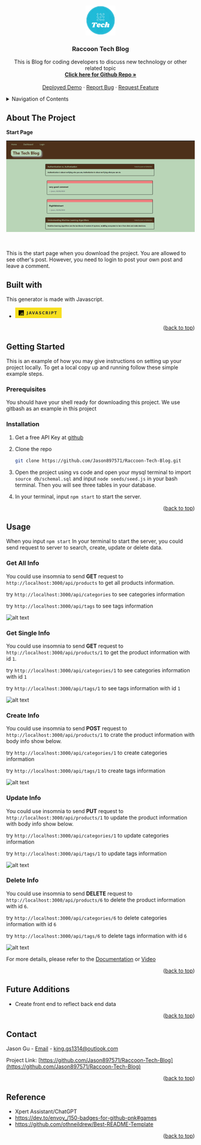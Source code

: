 <a id="readme-top"></a>


<div align="center">
  <a href="https://github.com/Jason897571/Raccoon-Tech-Blog">
    <img src="./public/image/logo.png" alt="Logo" width="80" height="80">
  </a>

  <h3 align="center">Raccoon Tech Blog</h3>

  <p align="center">
    This is Blog for coding developers to discuss new technology or other related topic 
    <br />
    <a href="https://github.com/Jason897571/Raccoon-Tech-Blog"><strong>Click here for Github Repo  »</strong></a>
    <br />
    <br />
    <a href="">Deployed Demo</a>
    ·
    <a href="https://github.com/Jason897571/Raccoon-Tech-Blog/issues">Report Bug</a>
    ·
    <a href="https://github.com/Jason897571/Raccoon-Tech-Blog/issues">Request Feature</a>
  </p>
</div>

<!-- TABLE OF CONTENTS -->
<details>
  <summary>Navigation of Contents</summary>
  <ol>
    <li>
      <a href="#about-the-project">About The Project</a>
      <ul>
        <li><a href="#built-with">Built With</a></li>
      </ul>
    </li>
    <li>
      <a href="#getting-started">Getting Started</a>
      <ul>
        <li><a href="#prerequisites">Prerequisites</a></li>
        <li><a href="#installation">Installation</a></li>
      </ul>
    </li>
    <li><a href="#usage">Usage</a></li>
    <li><a href="#contact">Contact</a></li>
    <li><a href="#future_additions">Future Additions</a></li>
    <li><a href="#reference">Reference</a></li>
  </ol>
</details>

<a id="#about-the-project"></a>
## About The Project

<p><strong>Start Page</strong></p>


![alt text](./public/image/1.png)

<br />

This is the start page when you download the project. You are allowed to see other's post. However, you need to login to post your own post and leave a comment.




<a id="#built-with"></a>
## Built with
This generator is made with Javascript.

* ![Alt text](./public/image/javascript.png)

<p align="right">(<a href="#readme-top">back to top</a>)</p>

<a id="getting_started"></a>
## Getting Started

This is an example of how you may give instructions on setting up your project locally.
To get a local copy up and running follow these simple example steps.

<a id="prerequisities"></a>
### Prerequisites

You should have your shell ready for downloading this project. We use gitbash as an example in this project

<a id="installation"></a>
### Installation
1. Get a free API Key at [github](https://github.com/Jason897571/Raccoon-Tech-Blog#built-with)
2. Clone the repo
   ```sh
   git clone https://github.com/Jason897571/Raccoon-Tech-Blog.git
   ```
3. Open the project using vs code and open your mysql terminal to import `source db/schemal.sql` and input `node seeds/seed.js` in your bash terminal. Then you will see three tables in your database.

4. In your terminal, input `npm start` to start the server.





<p align="right">(<a href="#readme-top">back to top</a>)</p>


<a id="usage"></a>
## Usage

When you input `npm start` In your terminal to start the server, you could send request to server to search, create, update or delete data.


### Get All Info

You could use insomnia to send <strong>GET</strong> request to `http://localhost:3000/api/products` to get all products information.

try `http://localhost:3000/api/categories` to see categories information

try `http://localhost:3000/api/tags` to see tags information

![alt text](./public/image/get_all_product.png)

### Get Single Info

You could use insomnia to send <strong>GET</strong> request to `http://localhost:3000/api/products/1` to get the product information with id `1`.

try `http://localhost:3000/api/categories/1` to see categories information with id `1`

try `http://localhost:3000/api/tags/1` to see tags information with id `1`

![alt text](./public/image/get_single_info.png)


### Create Info

You could use insomnia to send <strong>POST</strong> request to `http://localhost:3000/api/products/1` to crate the product information with body info show below.

try `http://localhost:3000/api/categories/1` to create categories information

try `http://localhost:3000/api/tags/1` to create tags information

![alt text](./public/image/create.png)

### Update Info

You could use insomnia to send <strong>PUT</strong> request to `http://localhost:3000/api/products/1` to update the product information with body info show below.

try `http://localhost:3000/api/categories/1` to update categories information

try `http://localhost:3000/api/tags/1` to update tags information

![alt text](./public/image/update.png)

### Delete Info

You could use insomnia to send <strong>DELETE</strong> request to `http://localhost:3000/api/products/6` to delete the product information with id `6`.

try `http://localhost:3000/api/categories/6` to delete categories information with id `6`

try `http://localhost:3000/api/tags/6` to delete tags information with id `6`

![alt text](./public/image/delete.png)




For more details, please refer to the [Documentation](https://github.com/Jason897571/Raccoon-Tech-Blog) or [Video](https://drive.google.com/file/d/1M-gGJv8WTPyUfoR1LIr6bXMF6Er_WBt6/view?usp=sharing)

<p align="right">(<a href="#readme-top">back to top</a>)</p>


<a id="future_additions"></a>
## Future Additions
* Create front end to reflect back end data



<p align="right">(<a href="#readme-top">back to top</a>)</p>



<a id="contact"></a>
## Contact

Jason Gu - [Email](king.gs1314@outlook.com) - king.gs1314@outlook.com

Project Link: [https://github.com/Jason897571/Raccoon-Tech-Blog](https://github.com/Jason897571/Raccoon-Tech-Blog)

<p align="right">(<a href="#readme-top">back to top</a>)</p>

<a id="reference"></a>
## Reference
* Xpert Assistant/ChatGPT
* https://dev.to/envoy_/150-badges-for-github-pnk#games
* https://github.com/othneildrew/Best-README-Template


<p align="right">(<a href="#readme-top">back to top</a>)</p>

<!-- MARKDOWN LINKS & IMAGES -->
<!-- https://www.markdownguide.org/basic-syntax/#reference-style-links -->
[Javascript-url]:https://img.shields.io/badge/JavaScript-F7DF1E?style=for-the-badge&logo=javascript&logoColor=black
